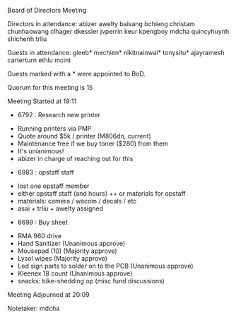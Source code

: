 Board of Directors Meeting

Directors in attendance:
abizer
awelty
baisang
bchieng
christam
chunhaowang
clhager
dkessler
jvperrin
keur
kpengboy
mdcha
quincyhuynh
shichenh
trliu

Guests in attendance:
gleeb*
mechien*
nikitnainwal*
tonysitu*
ajayramesh
carterturn
ethlu
mcint

Guests marked with a * were appointed to BoD.

Quorum for this meeting is 15

Meeting Started at 19:11

* 6792 : Research new printer
- Running printers via PMP
- Quote around $5k / printer (M806dn, current)
- Maintenance free if we buy toner ($280) from them
- It's unianimous!
- abizer in charge of reaching out for this

* 6983 : opstaff staff
- lost one opstaff member
- either opstaff staff (and hours) ++ or materials for opstaff
- materials: camera / wacom / decals / etc
- asai + trliu + awelty assigned 

* 6699 : Buy sheet
- RMA 960 drive
- Hand Sanitizer (Unanimous approve)
- Mousepad (10) (Majority approve)
- Lysol wipes (Majority approve)
- Led sign parts to solder on to the PCB (Unanimous approve)
- Kleenex 18 count (Unanimous approve)
- snacks: bike-shedding op (misc fund discussions)



Meeting Adjourned at 20:09

Notetaker: mdcha
